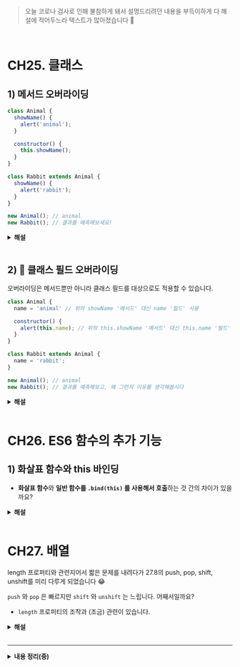 > 오늘 코로나 검사로 인해 불참하게 돼서 설명드리려던 내용을 부득이하게 다 해설에 적어두느라 텍스트가 많아졌습니다 🥲

<br/>

# CH25. 클래스

## 1) 메서드 오버라이딩
```js
class Animal {
  showName() {
    alert('animal');
  }

  constructor() {
    this.showName();
  }
}

class Rabbit extends Animal {
  showName() {
    alert('rabbit');
  }
}

new Animal(); // animal
new Rabbit(); // 결과를 예측해보세요!
```
<details>
<summary><strong>해설</strong></summary>
- `new Rabbit();` 의 실행 결과는 (당연히?) `rabbit` 입니다.
- 자식 클래스 `Rabbit`의 인스턴스가 초기화될 때, 암묵적으로 `super` 가 호출되어 부모 생성자 `constructor` 를 호출합니다. 
    - 자식 클래스에서 부모 생성자를 호출하면 오버라이딩한 메서드가 실행됩니다.
</details>

<br/>

## 2) 🌟 클래스 필드 오버라이딩
오버라이딩은 메서드뿐만 아니라 클래스 필드를 대상으로도 적용할 수 있습니다.
```js
class Animal {
  name = 'animal' // 위의 showName '메서드' 대신 name '필드' 사용

  constructor() {
    alert(this.name); // 위의 this.showName '메서드' 대신 this.name '필드' 사용
  }
}

class Rabbit extends Animal {
  name = 'rabbit';
}

new Animal(); // animal
new Rabbit(); // 결과를 예측해보고, 왜 그런지 이유를 생각해봅시다
```
<details>
<summary><strong>해설</strong></summary>

- `new Animal()` 과 `new Rabbit()` 을 실행할 때, 두 경우 모두 `Animal` 의 `alert` 함수가 실행되면서 alert 창에 `animal` 이 출력됩니다.
    - 단지 메서드를 필드로 바꿨을 뿐인데, 위의 메서드 오버라이딩 예시와 결과가 다릅니다.
- 즉 부모 생성자(`Animal` 안의 `constructor`)는 자식 클래스에서 오버라이딩한 값(`rabbit`)이 아니라, 여전히 부모 클래스 안의 필드 값(`animal`)을 사용합니다.
    - **상속을 받고 필드 값을 오버라이딩했는데 새로운 값 대신 부모 클래스 안에 있는 기존 필드 값을 사용합니다.** 어째서일까요?

#### 💡 필드 초기화 순서
이유는 필드 초기화 순서 때문입니다. 클래스 필드는 다음과 같은 규칙에 따라 초기화 순서가 달라집니다.
- 아무것도 상속받지 않는 베이스 클래스는 생성자 실행 이전에 초기화됨
- **부모 클래스가 있는 경우엔 super() 실행 직후에 초기화**됨

위 예시에서 `Rabbit` 은 하위 클래스이고 `constructor()` 가 정의되어 있지 않습니다. 
- 따라서 `new Rabbit()` 을 실행하면 `super()` 가 호출되고 그 결과 부모 생성자가 실행됩니다. - 이때 필드 초기화 순서에 따라, 하위 클래스 `Rabbit` 의 필드는 `super()` 실행 후에 초기화됩니다. 
    - 위 예시에서 부모 생성자가 실행(`alert(this.name);`)되는 시점에 `Rabbit` 의 `name` 필드는 아직 존재하지 않습니다. 따라서 `Animal` 에 있는 필드가 사용된 것입니다.

즉, 자바스크립트는 오버라이딩시 필드와 메서드의 동작 방식이 미묘하게 다릅니다 ~!
</details>

<br/>

# CH26. ES6 함수의 추가 기능

## 1) 화살표 함수와 this 바인딩
- **화살표 함수**와 **일반 함수를 `.bind(this)` 를 사용해서 호출**하는 것 간의 차이가 있을까요?
<details>
<summary><strong>해설</strong></summary>

```js
func.bind(context)
```
- `func.bind(context)` 는 함수처럼 호출 가능한 '특수 객체(exotic object)'를 반환합니다. 
    - 이 객체를 호출하면 지정된 컨텍스트로 this가 고정된 함수가 반환됩니다.
- 화살표 함수는 아무것도 바인딩시키지 않습니다. 화살표 함수엔 아예 `this` 가 존재하지 않습니다.
    - 따라서 화살표 함수에서 `this` 를 사용하면 일반 변수 서칭과 마찬가지로 `this` 의 값을 **외부 렉시컬 환경**에서 찾습니다.
- 따라서 일반 함수를 원형으로 만들어 놓고 `.bind(this)` 를 활용하면, 변수를 선언하여 원하는 컨텍스트에 별도로 바인딩해서 사용할 수 있습니다.
    - ex) 생성자 함수로 기능하는 경우 각 인스턴스마다 다른 컨텍스트를 바인딩
- 하지만 화살표 함수는 애초에 컨텍스트가 있는 긴 코드보다는 자체 컨텍스트가 없는 짧은 코드를 담을 용도로 만들어졌습니다. 따라서 `this` 가 존재하지 않고, 생성자 함수 등으로 사용될 수도 없습니다.

이러한 차이점이 있으므로, 두 방식을 동일시해서는 안 되고 코드의 기능이나 재사용성 등을 고려하여 구분하여 사용해야 한다고 합니다 ~!
</details>

<br/>

# CH27. 배열
length 프로퍼티와 관련지어서 짧은 문제를 내려다가 27.8의 push, pop, shift, unshift를 미리 다루게 되었습니다 😂

`push` 와 `pop` 은 빠르지만 `shift` 와 `unshift` 는 느립니다. 어째서일까요?
- `length` 프로퍼티의 조작과 (조금) 관련이 있습니다.

<details>
<summary><strong>해설</strong></summary>

위의 이야기는 즉 **배열 앞에 무언가를 해주는 메서드**가 **배열 끝에 무언가를 해주는 메서드**보다 느리다는 뜻입니다.

`shift` 연산은 아래 3가지 동작을 모두 수행해야 이뤄집니다:
- 인덱스가 `0` 인 요소를 제거합니다.
- 모든 요소를 왼쪽으로 이동시킵니다. 이때 `인덱스 1` 은 `0` , `2` 는 `1` 로 변합니다.
- **`length` 프로퍼티 값을 갱신**합니다.

따라서 시간복잡도는 `O(N)` 이 됩니다.

반면 `pop` 메서드로 요소를 끝에서 제거하려면 마지막 요소를 제거하고 `length` 프로퍼티의 값을 줄여주기만 하면 됩니다.

알고리즘 문제를 풀다 보면 큐 자료구조를 사용해야 하는 경우가 생기는데, 다른 언어는 라이브러리에 주로 <u>연결리스트로 구현된 큐</u>를 제공하지만 JS는 제공하지 않습니다. 
 - 기본적으로 큐 자료구조에서는 연결 리스트를 사용하여 첫 번째 원소에 접근하는 시간을 `O(1)` 로 해결할 수 있습니다.
 - 하지만 JS처럼 큐를 따로 제공하지 않아 배열과 shift 메서드를 이용한 경우에는 배열 전체를 한 번 순회하면서 위치 재조정을 하는 시간까지 추가로 필요하기 때문에 다른 언어에서보다 더 많은 시간이 소요됩니다.

따라서 시간복잡도가 고려되는 문제에서 큐를 사용한다면 연결리스트나 클래스로 직접 구현해서 사용하라고 합니다 ~!

참고:
- [연결리스트로 구현](https://algoroot.tistory.com/55)
- [클래스로 구현](https://velog.io/@longroadhome/%EC%9E%90%EB%A3%8C%EA%B5%AC%EC%A1%B0-JS%EB%A1%9C-%EA%B5%AC%ED%98%84%ED%95%98%EB%8A%94-.%ED%81%90-Queue)
</details>

<br/>

-------------------

<details>
<summary><strong>내용 정리(중)</strong></summary>

# CH25. 클래스
## 1) 프로토타입과 클래스
- 자바스크립트는 프로토타입 기반 객체지향 언어다.
- 프로토타입과 클래스는 각기 다른 객체 생성 메커니즘을 구성한다.
- 클래스는 값으로 사용할 수 있는 일급 객체다.
- 클래스도 프로토타입을 통해 상속 관계를 구현한다.

## 2) 클래스 정의
- 클래스에는 0개 이상의 **메서드**만 정의할 수 있다.

## 클래스의 인스턴스 생성 과정

## 클래스의 프로퍼티
### 클래스 필드
- constructor 내부가 아닌 몸체에서 클래스 필드를 정의할 때에는 this를 쓰지 않아도 된다
- 클래스 필드를 참조할 때에는 반드시 this를 붙여서 해줘야 한다.

### 클래스 메서드
- 프로토타입 메서드
- 정적 메서드

### static private 필드
- 왜 필요한지..?
</details>

